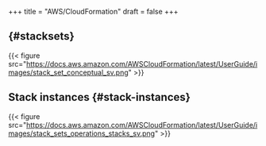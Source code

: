 +++
title = "AWS/CloudFormation"
draft = false
+++

##  {#stacksets}

{{< figure src="https://docs.aws.amazon.com/AWSCloudFormation/latest/UserGuide/images/stack_set_conceptual_sv.png" >}}


## Stack instances {#stack-instances}

{{< figure src="https://docs.aws.amazon.com/AWSCloudFormation/latest/UserGuide/images/stack_sets_operations_stacks_sv.png" >}}
